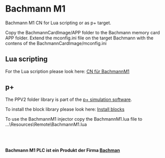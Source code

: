 # Bachmann M1
Bachmann M1 CN for Lua scripting or as p+ target.

Copy the BachmannCardImage/APP folder to the Bachmann memory card APP folder. 
Extend the mconfig.ini file on the target Bachmann with the contens of the BachmannCardImage/mconfig.ini

## Lua scripting
For the Lua scription please look here: [CN für BachmannM1](riesberg-net.de/cn-fuer-bachmann-m1)

## p+

The PPV2 folder library is part of the [p+ simulation software](https://github.com/Mynogs/PPV2-Simulation-System).

To install the block library please look here: [Install blocks](https://github.com/Mynogs/PPV2-Simulation-System/blob/master/README.md#install-blocks)

To use the BachmannM1 injector copy the BachmannM1.lua file to ...\Resources\Remote\BachmannM1.lua

<br><br><br>
<b>Bachmann M1 PLC ist ein Produkt der Firma [Bachman](https://www.bachmann.info/home)</b>
